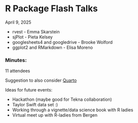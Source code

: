 # R Package Flash Talks
April 9, 2025

* rvest - Emma Skarstein
* sjPlot - Pieta Kelsey
* googlesheets4 and googledrive - Brooke Wolford
* ggplot2 and RMarkdown - Elisa Moreno

### Minutes:

11 attendees 

Suggestion to also consider [Quarto](https://quarto.org/docs/computations/r.html)

Ideas for future events:
- Hackathon (maybe good for Tekna collaboration)
- Taylor Swift data set :)
- Working through a vignette/data science book with R ladies
- Virtual meet up with R-ladies from Bergen

